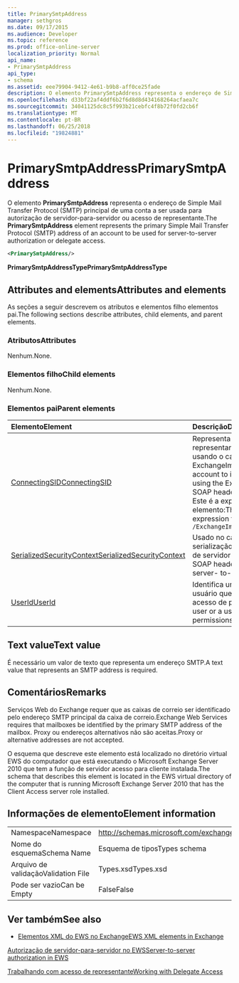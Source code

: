 ```yaml
---
title: PrimarySmtpAddress
manager: sethgros
ms.date: 09/17/2015
ms.audience: Developer
ms.topic: reference
ms.prod: office-online-server
localization_priority: Normal
api_name:
- PrimarySmtpAddress
api_type:
- schema
ms.assetid: eee79904-9412-4e61-b9b8-aff0ce25fade
description: O elemento PrimarySmtpAddress representa o endereço de Simple Mail Transfer Protocol (SMTP) principal de uma conta a ser usada para autorização de servidor-para-servidor ou acesso de representante.
ms.openlocfilehash: d33bf22af4ddf6b2f6d8d8d434168264acfaea7c
ms.sourcegitcommit: 34041125dc8c5f993b21cebfc4f8b72f0fd2cb6f
ms.translationtype: MT
ms.contentlocale: pt-BR
ms.lasthandoff: 06/25/2018
ms.locfileid: "19824881"
---
```

# <a name="primarysmtpaddress"></a><span data-ttu-id="1171f-103">PrimarySmtpAddress</span><span class="sxs-lookup"><span data-stu-id="1171f-103">PrimarySmtpAddress</span></span>

<span data-ttu-id="1171f-104">O elemento **PrimarySmtpAddress** representa o endereço de Simple Mail Transfer Protocol (SMTP) principal de uma conta a ser usada para autorização de servidor-para-servidor ou acesso de representante.</span><span class="sxs-lookup"><span data-stu-id="1171f-104">The **PrimarySmtpAddress** element represents the primary Simple Mail Transfer Protocol (SMTP) address of an account to be used for server-to-server authorization or delegate access.</span></span> 
  
```xml
<PrimarySmtpAddress/>
```

 <span data-ttu-id="1171f-105">**PrimarySmtpAddressType**</span><span class="sxs-lookup"><span data-stu-id="1171f-105">**PrimarySmtpAddressType**</span></span>
## <a name="attributes-and-elements"></a><span data-ttu-id="1171f-106">Attributes and elements</span><span class="sxs-lookup"><span data-stu-id="1171f-106">Attributes and elements</span></span>

<span data-ttu-id="1171f-107">As seções a seguir descrevem os atributos e elementos filho elementos pai.</span><span class="sxs-lookup"><span data-stu-id="1171f-107">The following sections describe attributes, child elements, and parent elements.</span></span>
  
### <a name="attributes"></a><span data-ttu-id="1171f-108">Atributos</span><span class="sxs-lookup"><span data-stu-id="1171f-108">Attributes</span></span>

<span data-ttu-id="1171f-109">Nenhum.</span><span class="sxs-lookup"><span data-stu-id="1171f-109">None.</span></span>
  
### <a name="child-elements"></a><span data-ttu-id="1171f-110">Elementos filho</span><span class="sxs-lookup"><span data-stu-id="1171f-110">Child elements</span></span>

<span data-ttu-id="1171f-111">Nenhum.</span><span class="sxs-lookup"><span data-stu-id="1171f-111">None.</span></span>
  
### <a name="parent-elements"></a><span data-ttu-id="1171f-112">Elementos pai</span><span class="sxs-lookup"><span data-stu-id="1171f-112">Parent elements</span></span>

|<span data-ttu-id="1171f-113">**Elemento**</span><span class="sxs-lookup"><span data-stu-id="1171f-113">**Element**</span></span>|<span data-ttu-id="1171f-114">**Descrição**</span><span class="sxs-lookup"><span data-stu-id="1171f-114">**Description**</span></span>|
|:-----|:-----|
|[<span data-ttu-id="1171f-115">ConnectingSID</span><span class="sxs-lookup"><span data-stu-id="1171f-115">ConnectingSID</span></span>](connectingsid.md) <br/> |<span data-ttu-id="1171f-116">Representa uma conta para representar quando você estiver usando o cabeçalho SOAP ExchangeImpersonation.</span><span class="sxs-lookup"><span data-stu-id="1171f-116">Represents an account to impersonate when you are using the ExchangeImpersonation SOAP header.</span></span>  <br/> <span data-ttu-id="1171f-117">Este é a expressão XPath para esse elemento:</span><span class="sxs-lookup"><span data-stu-id="1171f-117">The following is the XPath expression to this element:</span></span>  <br/>  `/ExchangeImpersonation/ConnectingSID` <br/> |
|[<span data-ttu-id="1171f-118">SerializedSecurityContext</span><span class="sxs-lookup"><span data-stu-id="1171f-118">SerializedSecurityContext</span></span>](serializedsecuritycontext.md) <br/> |<span data-ttu-id="1171f-119">Usado no cabeçalho SOAP para serialização de token de autenticação de servidor-para-servidor.</span><span class="sxs-lookup"><span data-stu-id="1171f-119">Used in the SOAP header for token serialization in server- to-server authentication.</span></span>  <br/> |
|[<span data-ttu-id="1171f-120">UserId</span><span class="sxs-lookup"><span data-stu-id="1171f-120">UserId</span></span>](userid.md) <br/> |<span data-ttu-id="1171f-121">Identifica um usuário delegado ou um usuário que tem permissões de acesso de pasta.</span><span class="sxs-lookup"><span data-stu-id="1171f-121">Identifies a delegate user or a user who has folder access permissions.</span></span>  <br/> |
   
## <a name="text-value"></a><span data-ttu-id="1171f-122">Text value</span><span class="sxs-lookup"><span data-stu-id="1171f-122">Text value</span></span>

<span data-ttu-id="1171f-123">É necessário um valor de texto que representa um endereço SMTP.</span><span class="sxs-lookup"><span data-stu-id="1171f-123">A text value that represents an SMTP address is required.</span></span>
  
## <a name="remarks"></a><span data-ttu-id="1171f-124">Comentários</span><span class="sxs-lookup"><span data-stu-id="1171f-124">Remarks</span></span>

<span data-ttu-id="1171f-125">Serviços Web do Exchange requer que as caixas de correio ser identificado pelo endereço SMTP principal da caixa de correio.</span><span class="sxs-lookup"><span data-stu-id="1171f-125">Exchange Web Services requires that mailboxes be identified by the primary SMTP address of the mailbox.</span></span> <span data-ttu-id="1171f-126">Proxy ou endereços alternativos não são aceitas.</span><span class="sxs-lookup"><span data-stu-id="1171f-126">Proxy or alternative addresses are not accepted.</span></span>
  
<span data-ttu-id="1171f-127">O esquema que descreve este elemento está localizado no diretório virtual EWS do computador que está executando o Microsoft Exchange Server 2010 que tem a função de servidor acesso para cliente instalada.</span><span class="sxs-lookup"><span data-stu-id="1171f-127">The schema that describes this element is located in the EWS virtual directory of the computer that is running Microsoft Exchange Server 2010 that has the Client Access server role installed.</span></span>
  
## <a name="element-information"></a><span data-ttu-id="1171f-128">Informações de elemento</span><span class="sxs-lookup"><span data-stu-id="1171f-128">Element information</span></span>

|||
|:-----|:-----|
|<span data-ttu-id="1171f-129">Namespace</span><span class="sxs-lookup"><span data-stu-id="1171f-129">Namespace</span></span>  <br/> |http://schemas.microsoft.com/exchange/services/2006/types  <br/> |
|<span data-ttu-id="1171f-130">Nome do esquema</span><span class="sxs-lookup"><span data-stu-id="1171f-130">Schema Name</span></span>  <br/> |<span data-ttu-id="1171f-131">Esquema de tipos</span><span class="sxs-lookup"><span data-stu-id="1171f-131">Types schema</span></span>  <br/> |
|<span data-ttu-id="1171f-132">Arquivo de validação</span><span class="sxs-lookup"><span data-stu-id="1171f-132">Validation File</span></span>  <br/> |<span data-ttu-id="1171f-133">Types.xsd</span><span class="sxs-lookup"><span data-stu-id="1171f-133">Types.xsd</span></span>  <br/> |
|<span data-ttu-id="1171f-134">Pode ser vazio</span><span class="sxs-lookup"><span data-stu-id="1171f-134">Can be Empty</span></span>  <br/> |<span data-ttu-id="1171f-135">False</span><span class="sxs-lookup"><span data-stu-id="1171f-135">False</span></span>  <br/> |
   
## <a name="see-also"></a><span data-ttu-id="1171f-136">Ver também</span><span class="sxs-lookup"><span data-stu-id="1171f-136">See also</span></span>



- [<span data-ttu-id="1171f-137">Elementos XML do EWS no Exchange</span><span class="sxs-lookup"><span data-stu-id="1171f-137">EWS XML elements in Exchange</span></span>](ews-xml-elements-in-exchange.md)


[<span data-ttu-id="1171f-138">Autorização de servidor-para-servidor no EWS</span><span class="sxs-lookup"><span data-stu-id="1171f-138">Server-to-server authorization in EWS</span></span>](http://msdn.microsoft.com/library/f1610a20-672d-448b-8c00-5b0fbcaf31cb%28Office.15%29.aspx)
  
[<span data-ttu-id="1171f-139">Trabalhando com acesso de representante</span><span class="sxs-lookup"><span data-stu-id="1171f-139">Working with Delegate Access</span></span>](http://msdn.microsoft.com/library/dfd6b4a3-8fd3-47ba-83c0-52465cb5f3f3%28Office.15%29.aspx)

